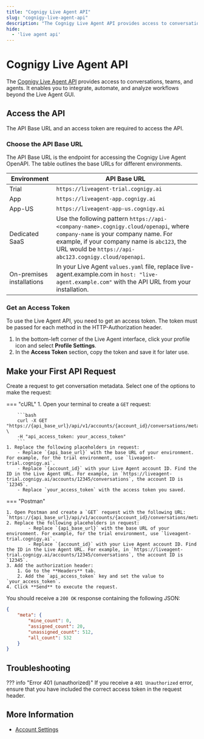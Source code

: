 ```yaml
---
title: "Cognigy Live Agent API"
slug: "cognigy-live-agent-api"
description: "The Cognigy Live Agent API provides access to conversations, teams, and agents. It enables you to integrate, automate, and analyze workflows beyond the Live Agent GUI."
hide:
  - 'live agent api'
---
```


# Cognigy Live Agent API

The [Cognigy Live Agent API](https://liveagent-api.cognigy.ai/openapi) provides access to conversations, teams, and agents. It enables you to integrate, automate, and analyze workflows beyond the Live Agent GUI.

## Access the API

The API Base URL and an access token are required to access the API.

### Choose the API Base URL

The API Base URL is the endpoint for accessing the Cognigy Live Agent OpenAPI.
The table outlines the base URLs for different environments.

| Environment               | API Base URL                                                                                                                                                                                                                         |
|---------------------------|--------------------------------------------------------------------------------------------------------------------------------------------------------------------------------------------------------------------------------------|
| Trial                     | `https://liveagent-trial.cognigy.ai`                                                                                                                                                                                                 |
| App                       | `https://liveagent-app.cognigy.ai`                                                                                                                                                                                                   |
| App-US                    | `https://liveagent-app-us.cognigy.ai`                                                                                                                                                                                                |
| Dedicated SaaS            | Use the following pattern `https://api-<company-name>.cognigy.cloud/openapi`, where `company-name` is your company name. For example, if your company name is `abc123`, the URL would be `https://api-abc123.cognigy.cloud/openapi`. |
| On-premises installations | In your Live Agent `values.yaml` file, replace live-agent.example.com in `host: "live-agent.example.com"` with the API URL from your installation.                                                                                   | 

### Get an Access Token

To use the Live Agent API, you need to get an access token. The token must be passed for each method in the HTTP-Authorization header.

1. In the bottom-left corner of the Live Agent interface, click your profile icon and select **Profile Settings**.
2. In the **Access Token** section, copy the token and save it for later use.

## Make your First API Request

Create a request to get conversation metadata. Select one of the options to make the request:

=== "cURL"
    1. Open your terminal to create a `GET` request:

        ```bash
        curl -X GET "https://{api_base_url}/api/v1/accounts/{account_id}/conversations/meta" \
        -H "api_access_token: your_access_token"
        ```
    1. Replace the following placeholders in request:
        - Replace `{api_base_url}` with the base URL of your environment. For example, for the trial environment, use `liveagent-trial.cognigy.ai`.
        - Replace `{account_id}` with your Live Agent account ID. Find the ID in the Live Agent URL. For example, in `https://liveagent-trial.cognigy.ai/accounts/12345/conversations`, the account ID is `12345`.
        - Replace `your_access_token` with the access token you saved.

=== "Postman"

    1. Open Postman and create a `GET` request with the following URL: `https://{api_base_url}/api/v1/accounts/{account_id}/conversations/meta`.
    2. Replace the following placeholders in request:
            - Replace `{api_base_url}` with the base URL of your environment. For example, for the trial environment, use `liveagent-trial.cognigy.ai`.
            - Replace `{account_id}` with your Live Agent account ID. Find the ID in the Live Agent URL. For example, in `https://liveagent-trial.cognigy.ai/accounts/12345/conversations`, the account ID is `12345`.
    3. Add the authorization header:
        1. Go to the **Headers** tab.
        2. Add the `api_access_token` key and set the value to `your_access_token`.
    4. Click **Send** to execute the request.

You should receive a `200 OK` response containing the following JSON:

```json
{
    "meta": {
        "mine_count": 0,
        "assigned_count": 20,
        "unassigned_count": 512,
        "all_count": 532
    }
}
```

## Troubleshooting

??? info "Error 401 (unauthorized)"
    If you receive a `401 Unauthorized` error, ensure that you have included the correct access token in the request header.

## More Information

- [Account Settings](settings/account-settings.md)